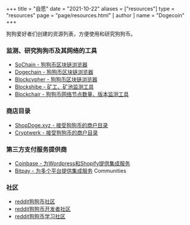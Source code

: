 +++
title = "自愿"
date = "2021-10-22"
aliases = ["resources"]
type = "resources"
page = "page/resources.html"
[ author ]
  name = "Dogecoin"
+++

狗狗爱好者们创建的资源列表，方便使用和研究狗狗币。

### 监测、研究狗狗币及其网络的工具
- [SoChain - 狗狗币区块链浏览器](https://sochain.com/DOGE)
- [Dogechain - 狗狗币区块链浏览器](https://dogechain.info/)
- [Blockcypher - 狗狗币区块链浏览器](https://live.blockcypher.com/doge/)
- [Blockshibe - 矿工、矿池监测工具](https://blockshibe.net)
- [Blockchair - 狗狗币网络节点数量、版本监测工具](https://blockchair.com/dogecoin/nodes)

### 商店目录
- [ShopDoge.xyz - 接受狗狗币的商户目录](https://shopdoge.xyz/)
- [Cryptwerk - 接受狗狗币的商户目录](https://cryptwerk.com/pay-with/doge/)

### 第三方支付服务提供商
- [Coinbase - 为Wordpress和Shopify提供集成服务](https://commerce.coinbase.com/integrate)
- [Bitpay - 为多个平台提供集成服务](https://bitpay.com/integrations/)
Communities
### 社区
- [reddit狗狗币社区](https://reddit.com/r/dogecoin)
- [reddit狗狗币开发者社区](https://reddit.com/r/dogecoindev)
- [reddit狗狗币学习社区](https://reddit.com/r/dogeducation)
